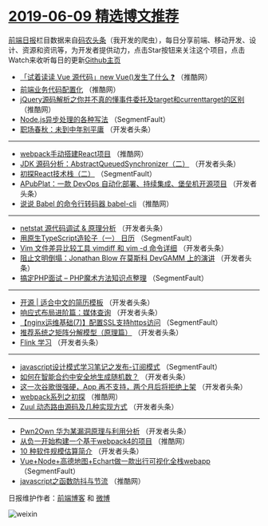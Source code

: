 # [2019-06-09 精选博文推荐](http://hao.caibaojian.com/date/2019/06/09)

[前端日报](http://caibaojian.com/c/news)栏目数据来自[码农头条](http://hao.caibaojian.com/)（我开发的爬虫），每日分享前端、移动开发、设计、资源和资讯等，为开发者提供动力，点击Star按钮来关注这个项目，点击Watch来收听每日的更新[Github主页](https://github.com/kujian/frontendDaily)
* [「试着读读 Vue 源代码」new Vue()发生了什么 ❓](http://hao.caibaojian.com/114408.html) （推酷网）
* [前端业务代码配置化](http://hao.caibaojian.com/114409.html) （推酷网）
* [jQuery源码解析之你并不真的懂事件委托及target和currenttarget的区别](http://hao.caibaojian.com/114410.html) （推酷网）
* [Node.js异步处理的各种写法](http://hao.caibaojian.com/114376.html) （SegmentFault）
* [职场春秋：未到中年别平庸](http://hao.caibaojian.com/114355.html) （开发者头条）

***
* [webpack手动搭建React项目](http://hao.caibaojian.com/114406.html) （推酷网）
* [JDK 源码分析：AbstractQueuedSynchronizer（二）](http://hao.caibaojian.com/114366.html) （开发者头条）
* [初探React技术栈（二）](http://hao.caibaojian.com/114377.html) （SegmentFault）
* [APubPlat：一款 DevOps 自动化部署、持续集成、堡垒机开源项目](http://hao.caibaojian.com/114356.html) （开发者头条）
* [说说 Babel 的命令行转码器 babel-cli](http://hao.caibaojian.com/114407.html) （推酷网）

***
* [netstat 源代码调试 &amp; 原理分析](http://hao.caibaojian.com/114367.html) （开发者头条）
* [用原生TypeScript造轮子（一） 日历](http://hao.caibaojian.com/114378.html) （SegmentFault）
* [Vim 文件差异比较工具 vimdiff 和 vim -d 命令详细](http://hao.caibaojian.com/114357.html) （开发者头条）
* [阻止文明倒塌：Jonathan Blow 在莫斯科 DevGAMM 上的演讲](http://hao.caibaojian.com/114368.html) （开发者头条）
* [搞定PHP面试 &#8211; PHP魔术方法知识点整理](http://hao.caibaojian.com/114379.html) （SegmentFault）

***
* [开源 | 适合中文的简历模板](http://hao.caibaojian.com/114358.html) （开发者头条）
* [响应式布局进阶篇：媒体查询](http://hao.caibaojian.com/114369.html) （开发者头条）
* [【nginx运维基础(7)】配置SSL支持https访问](http://hao.caibaojian.com/114380.html) （SegmentFault）
* [推荐系统之矩阵分解模型（原理篇）](http://hao.caibaojian.com/114359.html) （开发者头条）
* [Flink 学习](http://hao.caibaojian.com/114370.html) （开发者头条）

***
* [javascript设计模式学习笔记之发布-订阅模式](http://hao.caibaojian.com/114381.html) （SegmentFault）
* [如何在智能合约中安全地生成随机数？](http://hao.caibaojian.com/114360.html) （开发者头条）
* [这一次谷歌很强硬，App 再不支持，两个月后将拒绝上架](http://hao.caibaojian.com/114371.html) （开发者头条）
* [webpack系列之初探](http://hao.caibaojian.com/114401.html) （推酷网）
* [Zuul 动态路由源码及几种实现方式](http://hao.caibaojian.com/114361.html) （开发者头条）

***
* [Pwn2Own 华为某漏洞原理与利用分析](http://hao.caibaojian.com/114372.html) （开发者头条）
* [从负一开始构建一个基于webpack4的项目](http://hao.caibaojian.com/114402.html) （推酷网）
* [10 种软件规模估算简介](http://hao.caibaojian.com/114362.html) （开发者头条）
* [Vue+Node+高德地图+Echart做一款出行可视化全栈webapp](http://hao.caibaojian.com/114373.html) （SegmentFault）
* [javascript之函数防抖与节流](http://hao.caibaojian.com/114403.html) （推酷网）

日报维护作者：[前端博客](http://caibaojian.com/) 和 [微博](http://caibaojian.com/go/weibo)

![weixin](https://user-images.githubusercontent.com/3055447/38468989-651132ac-3b80-11e8-8e6b-15122322a9d7.png)